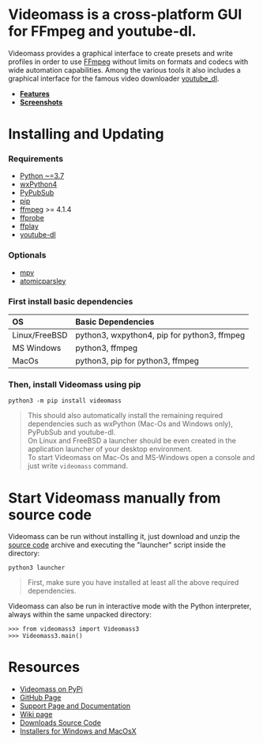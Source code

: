 # **Videomass** is a cross-platform GUI for FFmpeg and youtube-dl.
Videomass provides a graphical interface to create presets and write profiles 
in order to use [FFmpeg](https://www.ffmpeg.org/) without limits on formats and 
codecs with wide automation capabilities. Among the various tools it also 
includes a graphical interface for the famous video downloader 
[youtube_dl](http://ytdl-org.github.io/youtube-dl/).

- **[Features](https://jeanslack.github.io/Videomass/features.html)**
- **[Screenshots](https://jeanslack.github.io/Videomass/screenshot.html)**

# Installing and Updating

### Requirements
- [Python ~=3.7](https://www.python.org/)
- [wxPython4](https://wxpython.org/)
- [PyPubSub](https://pypi.org/project/PyPubSub/)
- [pip](https://pypi.org/project/pip/)
- [ffmpeg](https://ffmpeg.org/) >= 4.1.4
- [ffprobe](https://ffmpeg.org/ffprobe.html)
- [ffplay](http://ffmpeg.org/ffplay.html)
- [youtube-dl](https://pypi.org/project/youtube_dl/)

### Optionals
- [mpv](https://mpv.io/)
- [atomicparsley](http://atomicparsley.sourceforge.net/)

### First install basic dependencies

| **OS**                       | **Basic Dependencies**                       |
|:-----------------------------|:---------------------------------------------|
|Linux/FreeBSD                 |python3, wxpython4, pip for python3, ffmpeg   |
|MS Windows                    |python3, ffmpeg                               |
|MacOs                         |python3, pip for python3, ffmpeg              |

### Then, install Videomass using pip

`python3 -m pip install videomass`   

> This should also automatically install the remaining required dependencies such 
as wxPython (Mac-Os and Windows only), PyPubSub and youtube-dl.   
On Linux and FreeBSD a launcher should be even created in the application 
launcher of your desktop environment.   
To start Videomass on Mac-Os and MS-Windows open a console and just write 
`videomass` command.   

# Start Videomass manually from source code
Videomass can be run without installing it, just download and unzip the 
[source code](https://github.com/jeanslack/Videomass/releases) archive and 
executing the "launcher" script inside the directory:   

`python3 launcher`   

> First, make sure you have installed at least all the above required 
dependencies.   

Videomass can also be run in interactive mode with the Python interpreter, 
always within the same unpacked directory:   

`>>> from videomass3 import Videomass3`   
`>>> Videomass3.main()`   

# Resources
* [Videomass on PyPi](https://pypi.org/project/videomass/)
* [GitHub Page](https://github.com/jeanslack/Videomass)
* [Support Page and Documentation](http://jeanslack.github.io/Videomass)
* [Wiki page](https://github.com/jeanslack/Videomass/wiki)
* [Downloads Source Code](https://github.com/jeanslack/Videomass/releases)
* [Installers for Windows and MacOsX](https://sourceforge.net/projects/videomass2/)


